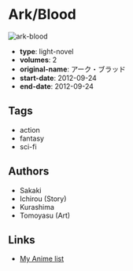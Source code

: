 # Ark/Blood

![ark-blood](https://cdn.myanimelist.net/images/manga/1/122377.jpg)

-   **type**: light-novel
-   **volumes**: 2
-   **original-name**: アーク・ブラッド
-   **start-date**: 2012-09-24
-   **end-date**: 2012-09-24

## Tags

-   action
-   fantasy
-   sci-fi

## Authors

-   Sakaki
-   Ichirou (Story)
-   Kurashima
-   Tomoyasu (Art)

## Links

-   [My Anime list](https://myanimelist.net/manga/56635/Ark_Blood)
